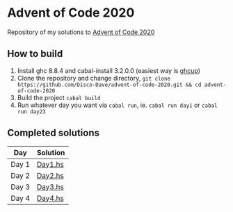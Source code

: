 # Advent of Code 2020

Repository of my solutions to [Advent of Code 2020](https://adventofcode.com/2020)

## How to build

1. Install ghc 8.8.4 and cabal-install 3.2.0.0 (easiest way is [ghcup](https://www.haskell.org/ghcup/))
2. Clone the repository and change directory, `git clone https://github.com/Disco-Dave/advent-of-code-2020.git && cd advent-of-code-2020`
3. Build the project `cabal build`
4. Run whatever day you want via `cabal run`, ie. `cabal run day1` or `cabal run day23`

## Completed solutions

| Day    | Solution               |
| ------ | ---------------------- |
| Day 1  | [Day1.hs](app/Day1.hs) |
| Day 2  | [Day2.hs](app/Day2.hs) |
| Day 3  | [Day3.hs](app/Day3.hs) |
| Day 4  | [Day4.hs](app/Day4.hs) |
